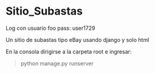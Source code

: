 # Sitio_Subastas

Log con usuario foo 
pass: user1729

Un sitio de subastas tipo eBay usando django y solo html

En la consola dirigirse a la carpeta root e ingresar:

> python manage.py runserver
